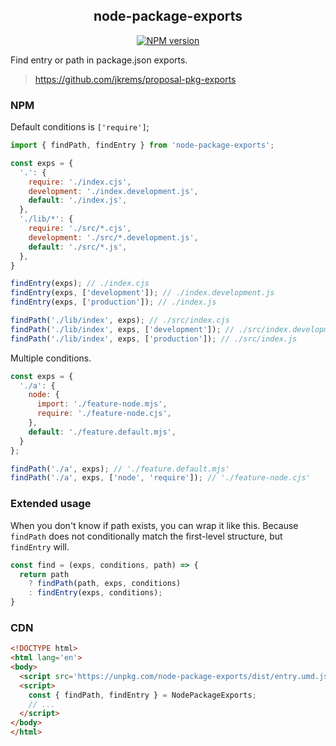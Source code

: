 <div align='center'>
<h2>node-package-exports</h2>

[![NPM version](https://img.shields.io/npm/v/node-package-exports.svg?style=flat-square)](https://www.npmjs.com/package/node-package-exports)

</div>

Find entry or path in package.json exports.
> https://github.com/jkrems/proposal-pkg-exports


### NPM

Default conditions is `['require']`;

```js
import { findPath, findEntry } from 'node-package-exports';

const exps = {
  '.': {
    require: './index.cjs',
    development: './index.development.js',
    default: './index.js',
  },
  './lib/*': {
    require: './src/*.cjs',
    development: './src/*.development.js',
    default: './src/*.js',
  },
}

findEntry(exps); // ./index.cjs
findEntry(exps, ['development']); // ./index.development.js
findEntry(exps, ['production']); // ./index.js

findPath('./lib/index', exps); // ./src/index.cjs
findPath('./lib/index', exps, ['development']); // ./src/index.development.js
findPath('./lib/index', exps, ['production']); // ./src/index.js
```

Multiple conditions.

```js
const exps = {
  './a': {
    node: {
      import: './feature-node.mjs',
      require: './feature-node.cjs',
    },
    default: './feature.default.mjs',
  }
};

findPath('./a', exps); // './feature.default.mjs'
findPath('./a', exps, ['node', 'require']); // './feature-node.cjs'
```


### Extended usage

When you don't know if path exists, you can wrap it like this. 
Because `findPath` does not conditionally match the first-level structure, but `findEntry` will.

```js
const find = (exps, conditions, path) => {
  return path
    ? findPath(path, exps, conditions)
    : findEntry(exps, conditions);
}
```


### CDN

```html
<!DOCTYPE html>
<html lang='en'>
<body>
  <script src='https://unpkg.com/node-package-exports/dist/entry.umd.js'></script>
  <script>
    const { findPath, findEntry } = NodePackageExports;
    // ...
  </script>
</body>
</html>
```
